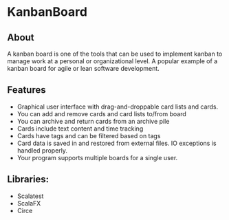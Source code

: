 # KanbanBoard

## About

A kanban board is one of the tools that can be used to implement kanban to manage work at a personal or organizational level. A popular example of a kanban board for agile or lean software development.

## Features
- Graphical user interface with drag-and-droppable card lists and cards.
- You can add and remove cards and card lists to/from board
- You can archive and return cards from an archive pile
- Cards include text content and time tracking
- Cards have tags and can be filtered based on tags
- Card data is saved in and restored from external files. IO exceptions is handled properly.
- Your program supports multiple boards for a single user.

## Libraries:
- Scalatest
- ScalaFX 
- Circe

